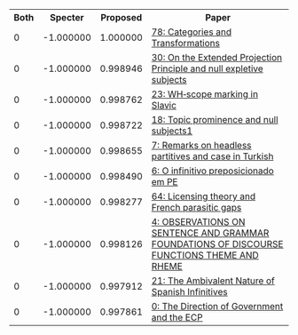 <html><table><tr>
<th>Both</th>
<th>Specter</th>
<th>Proposed</th>
<th>Paper</th>
</tr>
<tr>
<td>0</td>
<td>-1.000000</td>
<td>1.000000</td>
<td><a href="https://www.semanticscholar.org/paper/80bb8ad68486307018c2ab69834e4ec1a1c46f94">78: Categories and Transformations</a></td>
</tr>
<tr>
<td>0</td>
<td>-1.000000</td>
<td>0.998946</td>
<td><a href="https://www.semanticscholar.org/paper/ae45ad854cc5f3089c5888563b1c96e45bd2eb9a">30: On the Extended Projection Principle and null expletive subjects</a></td>
</tr>
<tr>
<td>0</td>
<td>-1.000000</td>
<td>0.998762</td>
<td><a href="https://www.semanticscholar.org/paper/f5f678f79b63265f27513296d7ff1a4c3c53de7e">23: WH‐scope marking in Slavic</a></td>
</tr>
<tr>
<td>0</td>
<td>-1.000000</td>
<td>0.998722</td>
<td><a href="https://www.semanticscholar.org/paper/e7ae228728997c29772e50156565ec0011774c7c">18: Topic prominence and null subjects1</a></td>
</tr>
<tr>
<td>0</td>
<td>-1.000000</td>
<td>0.998655</td>
<td><a href="https://www.semanticscholar.org/paper/dd5d8208e25c98628c2907b5ebe48138801b48f9">7: Remarks on headless partitives and case in Turkish</a></td>
</tr>
<tr>
<td>0</td>
<td>-1.000000</td>
<td>0.998490</td>
<td><a href="https://www.semanticscholar.org/paper/8ba328714602ff2fe839c19609ebea02c76a25c7">6: O infinitivo preposicionado em PE</a></td>
</tr>
<tr>
<td>0</td>
<td>-1.000000</td>
<td>0.998277</td>
<td><a href="https://www.semanticscholar.org/paper/0da79982b6454734c1ff11364b756655206d40ec">64: Licensing theory and French parasitic gaps</a></td>
</tr>
<tr>
<td>0</td>
<td>-1.000000</td>
<td>0.998126</td>
<td><a href="https://www.semanticscholar.org/paper/6ef466ea4d89019fb9d31d39ebb936f621326c82">4: OBSERVATIONS ON SENTENCE AND GRAMMAR FOUNDATIONS OF DISCOURSE FUNCTIONS THEME AND RHEME</a></td>
</tr>
<tr>
<td>0</td>
<td>-1.000000</td>
<td>0.997912</td>
<td><a href="https://www.semanticscholar.org/paper/b000e1089c5c0635e3a024b82ed9bebca8cc5390">21: The Ambivalent Nature of Spanish Infinitives</a></td>
</tr>
<tr>
<td>0</td>
<td>-1.000000</td>
<td>0.997861</td>
<td><a href="https://www.semanticscholar.org/paper/8a98ab602e5eead48811790cdcf9d9dd2306c667">0: The Direction of Government and the ECP</a></td>
</tr>
</table></html>

